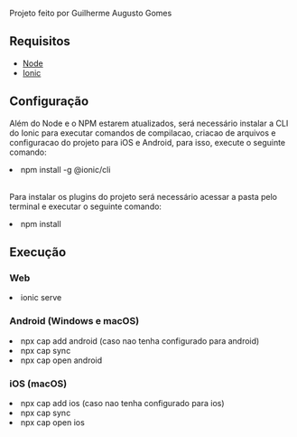 Projeto feito por Guilherme Augusto Gomes

<h2><a id="user-content-tabela-de-conteúdo" class="anchor" aria-hidden="true" href="#tabela-de-conteúdo"></a>Requisitos</h2>

<ul>
  <li><a href="https://nodejs.org/en/">Node</a></li>
  <li><a href="https://ionicframework.com/docs/intro/environment">Ionic</a></li>
</ul>

<h2><a id="user-content-tabela-de-conteúdo" class="anchor" aria-hidden="true" href="#tabela-de-conteúdo"></a>Configuração</h2>

<p>Além do Node e o NPM estarem atualizados, será necessário instalar a CLI do Ionic para executar comandos de compilacao, criacao de arquivos e configuracao do projeto para iOS e Android, para isso, execute o seguinte comando: </p>
<li>npm install -g @ionic/cli</li>

<br>
<p>Para instalar os plugins do projeto será necessário acessar a pasta pelo terminal e executar o seguinte comando: </p>

<li>npm install</li>

<h2><a id="user-content-tabela-de-conteúdo" class="anchor" aria-hidden="true" href="#tabela-de-conteúdo"></a>Execução</h2>

<h3>Web</h3>

<li>ionic serve</li>


<h3>Android (Windows e macOS)</h3>

<li>npx cap add android (caso nao tenha configurado para android)</li>
<li>npx cap sync</li>
<li>npx cap open android</li>

<h3>iOS (macOS)</h3>

<li>npx cap add ios (caso nao tenha configurado para ios)</li>
<li>npx cap sync</li>
<li>npx cap open ios</li>
